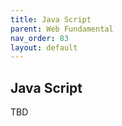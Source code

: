 ```yaml
---
title: Java Script
parent: Web Fundamental
nav_order: 83
layout: default
---
```


## Java Script

TBD